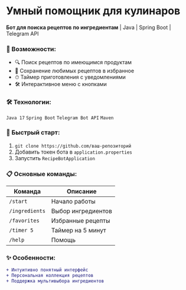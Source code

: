 # Умный помощник для кулинаров

**Бот для поиска рецептов по ингредиентам** | Java | Spring Boot | Telegram API  

### 🌟 Возможности:
- 🔍 Поиск рецептов по имеющимся продуктам  
- 💾 Сохранение любимых рецептов в избранное  
- ⏱ Таймер приготовления с уведомлениями  
- 🛠 Интерактивное меню с кнопками  

### 🛠 Технологии:
`Java 17` `Spring Boot` `Telegram Bot API` `Maven`

### 🚀 Быстрый старт:
1. `git clone https://github.com/ваш-репозиторий`  
2. Добавить токен бота в `application.properties`  
3. Запустить `RecipeBotApplication`  

### 📋 Основные команды:
| Команда | Описание |
|---------|----------|
| `/start` | Начало работы |
| `/ingredients` | Выбор ингредиентов |
| `/favorites` | Избранные рецепты |
| `/timer 5` | Таймер на 5 минут |
| `/help` | Помощь |

### ✨ Особенности:
```diff
+ Интуитивно понятный интерфейс
+ Персональная коллекция рецептов
+ Поддержка мультивыбора ингредиентов
